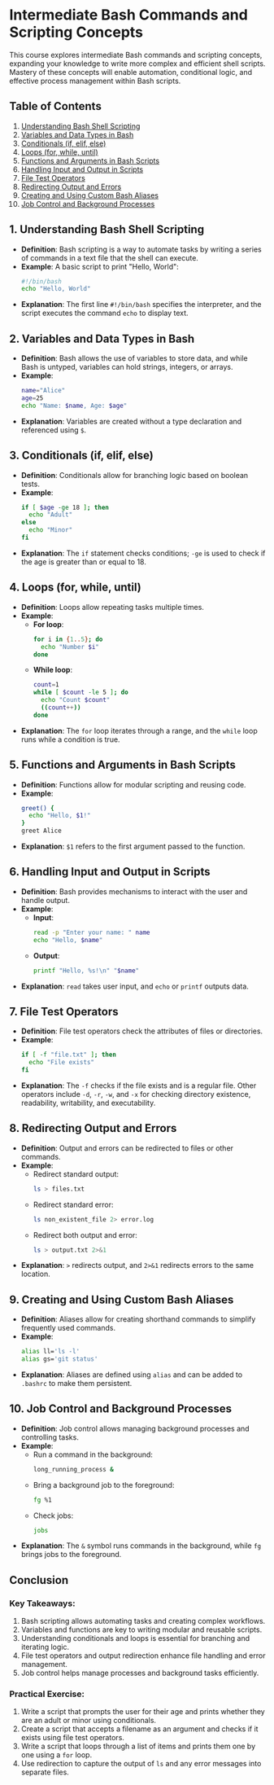 
# Intermediate Bash Commands and Scripting Concepts

This course explores intermediate Bash commands and scripting concepts, expanding your knowledge to write more complex and efficient shell scripts. Mastery of these concepts will enable automation, conditional logic, and effective process management within Bash scripts.

## Table of Contents
1. [Understanding Bash Shell Scripting](#understanding-bash-shell-scripting)
2. [Variables and Data Types in Bash](#variables-and-data-types-in-bash)
3. [Conditionals (if, elif, else)](#conditionals-if-elif-else)
4. [Loops (for, while, until)](#loops-for-while-until)
5. [Functions and Arguments in Bash Scripts](#functions-and-arguments-in-bash-scripts)
6. [Handling Input and Output in Scripts](#handling-input-and-output-in-scripts)
7. [File Test Operators](#file-test-operators)
8. [Redirecting Output and Errors](#redirecting-output-and-errors)
9. [Creating and Using Custom Bash Aliases](#creating-and-using-custom-bash-aliases)
10. [Job Control and Background Processes](#job-control-and-background-processes)

## 1. Understanding Bash Shell Scripting
- **Definition**: Bash scripting is a way to automate tasks by writing a series of commands in a text file that the shell can execute.
- **Example**: A basic script to print "Hello, World":
  ```bash
  #!/bin/bash
  echo "Hello, World"
  ```
- **Explanation**: The first line `#!/bin/bash` specifies the interpreter, and the script executes the command `echo` to display text.

## 2. Variables and Data Types in Bash
- **Definition**: Bash allows the use of variables to store data, and while Bash is untyped, variables can hold strings, integers, or arrays.
- **Example**:
  ```bash
  name="Alice"
  age=25
  echo "Name: $name, Age: $age"
  ```
- **Explanation**: Variables are created without a type declaration and referenced using `$`.

## 3. Conditionals (if, elif, else)
- **Definition**: Conditionals allow for branching logic based on boolean tests.
- **Example**:
  ```bash
  if [ $age -ge 18 ]; then
    echo "Adult"
  else
    echo "Minor"
  fi
  ```
- **Explanation**: The `if` statement checks conditions; `-ge` is used to check if the age is greater than or equal to 18.

## 4. Loops (for, while, until)
- **Definition**: Loops allow repeating tasks multiple times.
- **Example**:
  - **For loop**: 
    ```bash
    for i in {1..5}; do
      echo "Number $i"
    done
    ```
  - **While loop**:
    ```bash
    count=1
    while [ $count -le 5 ]; do
      echo "Count $count"
      ((count++))
    done
    ```
- **Explanation**: The `for` loop iterates through a range, and the `while` loop runs while a condition is true.

## 5. Functions and Arguments in Bash Scripts
- **Definition**: Functions allow for modular scripting and reusing code.
- **Example**:
  ```bash
  greet() {
    echo "Hello, $1!"
  }
  greet Alice
  ```
- **Explanation**: `$1` refers to the first argument passed to the function.

## 6. Handling Input and Output in Scripts
- **Definition**: Bash provides mechanisms to interact with the user and handle output.
- **Example**:
  - **Input**:
    ```bash
    read -p "Enter your name: " name
    echo "Hello, $name"
    ```
  - **Output**: 
    ```bash
    printf "Hello, %s!\n" "$name"
    ```
- **Explanation**: `read` takes user input, and `echo` or `printf` outputs data.

## 7. File Test Operators
- **Definition**: File test operators check the attributes of files or directories.
- **Example**:
  ```bash
  if [ -f "file.txt" ]; then
    echo "File exists"
  fi
  ```
- **Explanation**: The `-f` checks if the file exists and is a regular file. Other operators include `-d`, `-r`, `-w`, and `-x` for checking directory existence, readability, writability, and executability.

## 8. Redirecting Output and Errors
- **Definition**: Output and errors can be redirected to files or other commands.
- **Example**:
  - Redirect standard output: 
    ```bash
    ls > files.txt
    ```
  - Redirect standard error: 
    ```bash
    ls non_existent_file 2> error.log
    ```
  - Redirect both output and error:
    ```bash
    ls > output.txt 2>&1
    ```
- **Explanation**: `>` redirects output, and `2>&1` redirects errors to the same location.

## 9. Creating and Using Custom Bash Aliases
- **Definition**: Aliases allow for creating shorthand commands to simplify frequently used commands.
- **Example**:
  ```bash
  alias ll='ls -l'
  alias gs='git status'
  ```
- **Explanation**: Aliases are defined using `alias` and can be added to `.bashrc` to make them persistent.

## 10. Job Control and Background Processes
- **Definition**: Job control allows managing background processes and controlling tasks.
- **Example**:
  - Run a command in the background:
    ```bash
    long_running_process &
    ```
  - Bring a background job to the foreground:
    ```bash
    fg %1
    ```
  - Check jobs:
    ```bash
    jobs
    ```
- **Explanation**: The `&` symbol runs commands in the background, while `fg` brings jobs to the foreground.

## Conclusion

### Key Takeaways:
1. Bash scripting allows automating tasks and creating complex workflows.
2. Variables and functions are key to writing modular and reusable scripts.
3. Understanding conditionals and loops is essential for branching and iterating logic.
4. File test operators and output redirection enhance file handling and error management.
5. Job control helps manage processes and background tasks efficiently.

### Practical Exercise:
1. Write a script that prompts the user for their age and prints whether they are an adult or minor using conditionals.
2. Create a script that accepts a filename as an argument and checks if it exists using file test operators.
3. Write a script that loops through a list of items and prints them one by one using a `for` loop.
4. Use redirection to capture the output of `ls` and any error messages into separate files.
